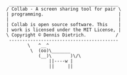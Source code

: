      _________________________________________ 
    / Collab - A screen sharing tool for pair \
    | programming.                            |
    |                                         |
    | Collab is open source software. This    |
    | work is licensed under the MIT License, |
    \ Copyright © Dennis Dietrich.           /
     ----------------------------------------- 
            \   ^__^
             \  (oo)\_______
                (__)\       )\/\
                    ||----w |
                    ||     ||
